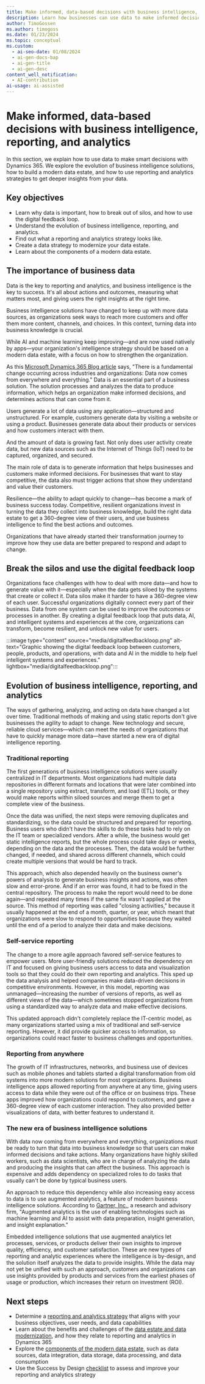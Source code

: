 ```yaml
---
title: Make informed, data-based decisions with business intelligence, reporting, and analytics
description: Learn how businesses can use data to make informed decisions, including outlines on key objectives and the importance of business data.
author: TimoGossen
ms.author: timogoss
ms.date: 01/23/2024
ms.topic: conceptual
ms.custom:
  - ai-seo-date: 01/08/2024
  - ai-gen-docs-bap
  - ai-gen-title
  - ai-gen-desc
content_well_notification:
  - AI-contribution
ai-usage: ai-assisted
---
```


# Make informed, data-based decisions with business intelligence, reporting, and analytics

In this section, we explain how to use data to make smart decisions with Dynamics 365. We explore the evolution of business intelligence solutions, how to build a modern data estate, and how to use reporting and analytics strategies to get deeper insights from your data.

## Key objectives

- Learn why data is important, how to break out of silos, and how to use the digital feedback loop.
- Understand the evolution of business intelligence, reporting, and analytics.
- Find out what a reporting and analytics strategy looks like.
- Create a data strategy to modernize your data estate.
- Learn about the components of a modern data estate.

## The importance of business data

Data is the key to reporting and analytics, and business intelligence is the key to success. It's all about actions and outcomes, measuring what matters most, and giving users the right insights at the right time.

Business intelligence solutions have changed to keep up with more data sources, as organizations seek ways to reach more customers and offer them more content, channels, and choices. In this context, turning data into business knowledge is crucial.

While AI and machine learning keep improving&mdash;and are now used natively by apps&mdash;your organization's intelligence strategy should be based on a modern data estate, with a focus on how to strengthen the organization.

As this [Microsoft Dynamics 365 Blog article](https://cloudblogs.microsoft.com/dynamics365/no-audience/2019/11/11/our-vision-for-the-microsoft-customer-data-platform/) says, "There is a fundamental change occurring across industries and organizations: Data now comes from everywhere and everything." Data is an essential part of a business solution. The solution processes and analyzes the data to produce information, which helps an organization make informed decisions, and determines actions that can come from it.

Users generate a lot of data using any application&mdash;structured and unstructured. For example, customers generate data by visiting a website or using a product. Businesses generate data about their products or services and how customers interact with them.

And the amount of data is growing fast. Not only does user activity create data, but new data sources such as the Internet of Things (IoT) need to be captured, organized, and secured.

The main role of data is to generate information that helps businesses and customers make informed decisions. For businesses that want to stay competitive, the data also must trigger actions that show they understand and value their customers.

Resilience&mdash;the ability to adapt quickly to change&mdash;has become a mark of business success today. Competitive, resilient organizations invest in turning the data they collect into business knowledge, build the right data estate to get a 360-degree view of their users, and use business intelligence to find the best actions and outcomes.

Organizations that have already started their transformation journey to improve how they use data are better prepared to respond and adapt to change.

## Break the silos and use the digital feedback loop

Organizations face challenges with how to deal with more data&mdash;and how to generate value with it&mdash;especially when the data gets siloed by the systems that create or collect it. Data silos make it harder to have a 360-degree view of each user. Successful organizations digitally connect every part of their business. Data from one system can be used to improve the outcomes or processes in another. By creating a digital feedback loop that puts data, AI, and intelligent systems and experiences at the core, organizations can transform, become resilient, and unlock new value for users.

:::image type="content" source="media/digitalfeedbackloop.png" alt-text="Graphic showing the digital feedback loop between customers, people, products, and operations, with data and AI in the middle to help fuel intelligent systems and experiences." lightbox="media/digitalfeedbackloop.png":::

## Evolution of business intelligence, reporting, and analytics

The ways of gathering, analyzing, and acting on data have changed a lot over time. Traditional methods of making and using static reports don't give businesses the agility to adapt to change. New technology and secure, reliable cloud services&mdash;which can meet the needs of organizations that have to quickly manage more data&mdash;have started a new era of digital intelligence reporting.

### Traditional reporting

The first generations of business intelligence solutions were usually centralized in IT departments. Most organizations had multiple data repositories in different formats and locations that were later combined into a single repository using extract, transform, and load (ETL) tools, or they would make reports within siloed sources and merge them to get a complete view of the business.

Once the data was unified, the next steps were removing duplicates and standardizing, so the data could be structured and prepared for reporting. Business users who didn't have the skills to do these tasks had to rely on the IT team or specialized vendors. After a while, the business would get static intelligence reports, but the whole process could take days or weeks, depending on the data and the processes. Then, the data would be further changed, if needed, and shared across different channels, which could create multiple versions that would be hard to track.

This approach, which also depended heavily on the business owner's powers of analysis to generate business insights and actions, was often slow and error-prone. And if an error was found, it had to be fixed in the central repository. The process to make the report would need to be done again&mdash;and repeated many times if the same fix wasn't applied at the source. This method of reporting was called "closing activities," because it usually happened at the end of a month, quarter, or year, which meant that organizations were slow to respond to opportunities because they waited until the end of a period to analyze their data and make decisions.

### Self-service reporting

The change to a more agile approach favored self-service features to empower users. More user-friendly solutions reduced the dependency on IT and focused on giving business users access to data and visualization tools so that they could do their own reporting and analytics. This sped up the data analysis and helped companies make data-driven decisions in competitive environments. However, in this model, reporting was unmanaged&mdash;increasing the number of versions of reports, as well as different views of the data&mdash;which sometimes stopped organizations from using a standardized way to analyze data and make effective decisions.

This updated approach didn't completely replace the IT-centric model, as many organizations started using a mix of traditional and self-service reporting. However, it did provide quicker access to information, so organizations could react faster to business challenges and opportunities.

### Reporting from anywhere

The growth of IT infrastructures, networks, and business use of devices such as mobile phones and tablets started a digital transformation from old systems into more modern solutions for most organizations. Business intelligence apps allowed reporting from anywhere at any time, giving users access to data while they were out of the office or on business trips. These apps improved how organizations could respond to customers, and gave a 360-degree view of each customer interaction. They also provided better visualizations of data, with better features to understand it.

### The new era of business intelligence solutions

With data now coming from everywhere and everything, organizations must be ready to turn that data into business knowledge so that users can make informed decisions and take actions. Many organizations have highly skilled workers, such as data scientists, who are in charge of analyzing the data and producing the insights that can affect the business. This approach is expensive and adds dependency on specialized roles to do tasks that usually can't be done by typical business users.

An approach to reduce this dependency while also increasing easy access to data is to use augmented analytics, a feature of modern business intelligence solutions. According to [Gartner, Inc.](https://www.gartner.com/en/information-technology/glossary/augmented-analytics), a research and advisory firm, "Augmented analytics is the use of enabling technologies such as machine learning and AI to assist with data preparation, insight generation, and insight explanation."

Embedded intelligence solutions that use augmented analytics let processes, services, or products deliver their own insights to improve quality, efficiency, and customer satisfaction. These are new types of reporting and analytic experiences where the intelligence is by-design, and the solution itself analyzes the data to provide insights. While the data may not yet be unified with such an approach, customers and organizations can use insights provided by products and services from the earliest phases of usage or production, which increases their return on investment (ROI).

## Next steps

- Determine a [reporting and analytics strategy](business-intelligence-reporting-analytics-reporting-analytics-strategy.md) that aligns with your business objectives, user needs, and data capabilities
- Learn about the benefits and challenges of the [data estate and data modernization](business-intelligence-reporting-analytics-data-estate.md), and how they relate to reporting and analytics in Dynamics 365
- Explore the [components of the modern data estate](business-intelligence-reporting-analytics-data-estate-components.md), such as data sources, data integration, data storage, data processing, and data consumption
- Use the Success by Design [checklist](business-intelligence-reporting-analytics-checklist.md) to assess and improve your reporting and analytics strategy
